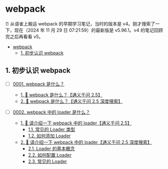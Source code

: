 # webpack

⏰ 从语雀上搬运 webpack 的早期学习笔记，当时的版本是 v4。刚才搜索了一下，现在（2024 年 11 月 29 日 07:21:59）的最新版是 v5.96.1。v4 的笔记回顾完之后再看看 v5。

<!-- region:toc -->
- [webpack](#webpack)
  - [1. 初步认识 webpack](#1-初步认识-webpack)
<!-- endregion:toc -->

## 1. 初步认识 webpack

- [ ] [0001. webpack 是什么？](https://github.com/Tdahuyou/webpack/tree/main/0001.%20webpack%20%E6%98%AF%E4%BB%80%E4%B9%88%EF%BC%9F/README.md) <!-- [locale](./0001.%20webpack%20%E6%98%AF%E4%BB%80%E4%B9%88%EF%BC%9F/README.md) -->  
  - [1. 🤖 webpack 是什么？【通义千问 2.5】](https://github.com/Tdahuyou/webpack/tree/main/0001.%20webpack%20%E6%98%AF%E4%BB%80%E4%B9%88%EF%BC%9F/README.md#1--webpack-是什么通义千问-25)
  - [2. 🤖 webpack 是什么？【通义千问 2.5 深度搜索】](https://github.com/Tdahuyou/webpack/tree/main/0001.%20webpack%20%E6%98%AF%E4%BB%80%E4%B9%88%EF%BC%9F/README.md#2--webpack-是什么通义千问-25-深度搜索)
  

- [ ] [0002. webpack 中的 loader 是什么？](https://github.com/Tdahuyou/webpack/tree/main/0002.%20webpack%20%E4%B8%AD%E7%9A%84%20loader%20%E6%98%AF%E4%BB%80%E4%B9%88%EF%BC%9F/README.md) <!-- [locale](./0002.%20webpack%20%E4%B8%AD%E7%9A%84%20loader%20%E6%98%AF%E4%BB%80%E4%B9%88%EF%BC%9F/README.md) -->  
  - [1. 🤖 请介绍一下 webpack 中的 loader【通义千问 2.5】](https://github.com/Tdahuyou/webpack/tree/main/0002.%20webpack%20%E4%B8%AD%E7%9A%84%20loader%20%E6%98%AF%E4%BB%80%E4%B9%88%EF%BC%9F/README.md#1--请介绍一下-webpack-中的-loader通义千问-25)
    - [1.1. 常见的 Loader 类型](https://github.com/Tdahuyou/webpack/tree/main/0002.%20webpack%20%E4%B8%AD%E7%9A%84%20loader%20%E6%98%AF%E4%BB%80%E4%B9%88%EF%BC%9F/README.md#11-常见的-loader-类型)
    - [1.2. 如何添加 Loader](https://github.com/Tdahuyou/webpack/tree/main/0002.%20webpack%20%E4%B8%AD%E7%9A%84%20loader%20%E6%98%AF%E4%BB%80%E4%B9%88%EF%BC%9F/README.md#12-如何添加-loader)
  - [2. 🤖 请介绍一下 webpack 中的 loader【通义千问 2.5 深度搜索】](https://github.com/Tdahuyou/webpack/tree/main/0002.%20webpack%20%E4%B8%AD%E7%9A%84%20loader%20%E6%98%AF%E4%BB%80%E4%B9%88%EF%BC%9F/README.md#2--请介绍一下-webpack-中的-loader通义千问-25-深度搜索)
    - [2.1. Loader 的基本概念](https://github.com/Tdahuyou/webpack/tree/main/0002.%20webpack%20%E4%B8%AD%E7%9A%84%20loader%20%E6%98%AF%E4%BB%80%E4%B9%88%EF%BC%9F/README.md#21-loader-的基本概念)
    - [2.2. 如何配置 Loader](https://github.com/Tdahuyou/webpack/tree/main/0002.%20webpack%20%E4%B8%AD%E7%9A%84%20loader%20%E6%98%AF%E4%BB%80%E4%B9%88%EF%BC%9F/README.md#22-如何配置-loader)
    - [2.3. 常见的 Loader](https://github.com/Tdahuyou/webpack/tree/main/0002.%20webpack%20%E4%B8%AD%E7%9A%84%20loader%20%E6%98%AF%E4%BB%80%E4%B9%88%EF%BC%9F/README.md#23-常见的-loader)
  
